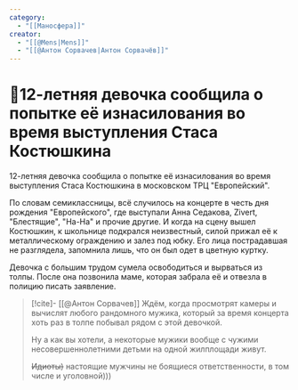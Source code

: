```yaml
---
category:
  - "[[Маносфера]]"
creator:
  - "[[@Mens|Mens]]"
  - "[[@Антон Сорвачев|Антон Сорвачёв]]"
---
```


# 📰12-летняя девочка сообщила о попытке её изнасилования во время выступления Стаса Костюшкина

12-летняя девочка сообщила о попытке её изнасилования во время выступления Стаса Костюшкина в московском ТРЦ "Европейский". 

По словам семиклассницы, всё случилось на концерте в честь дня рождения "Европейского", где выступали Анна Седакова, Zivert, "Блестящие", "На-На" и прочие другие. И когда на сцену вышел Костюшкин, к школьнице подкрался неизвестный, силой прижал её к металлическому ограждению и залез под юбку. Его лица пострадавшая не разглядела, запомнила лишь, что он был одет в цветную куртку. 

Девочка с большим трудом сумела освободиться и вырваться из толпы. После она позвонила маме, которая забрала её и отвезла в полицию писать заявление.


> [!cite]- [[@Антон Сорвачев]]
> Ждём, когда просмотрят камеры и вычислят любого рандомного мужика, который за время концерта хоть раз в толпе побывал рядом с этой девочкой.
> 
> Ну а как вы хотели, а некоторые  мужики вообще с чужими несовершеннолетними детьми на одной жилплощади живут.
> 
> ~~Идиоты)~~ настоящие мужчины не боящиеся ответственности, в том числе и уголовной)))
